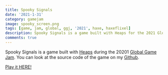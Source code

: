 ```yaml
---
title: Spooky Signals
date: '2021-1-31'
category: gamejam
image: spooky_screen.png
tags: [game, jam, global, ggj, '2021', haxe, haxeflixel]
description: Spooky Signals is a game built with Heaps for the 2021 Global Game Jam.
comments: true
---
```


Spooky Signals is a game built with [Heaps](http://heaps.io) during the 20201 [Global Game Jam](https://globalgamejam.org/2021/games/spooky-signals-6). You can look at the source code of the game on my [Github](https://github.com/cxsquared/GG2021_SpookySignals).

[Play it HERE!](/games/spooky/index.html)
